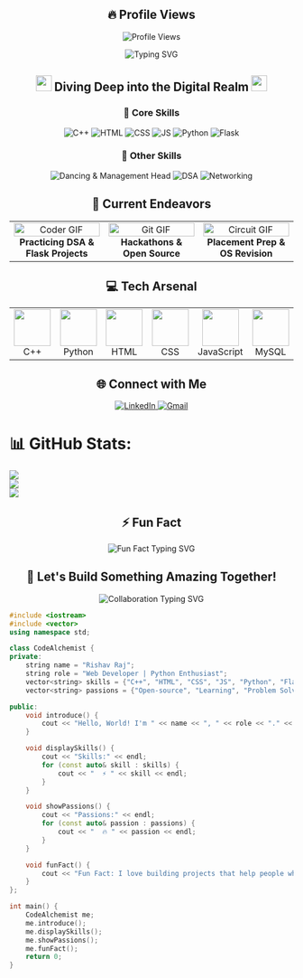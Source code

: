 <h2 align="center">🔥 Profile Views</h2>

<p align="center">
  <img src="https://komarev.com/ghpvc/?username=rishavraj0&style=for-the-badge&color=blueviolet" alt="Profile Views" />
</p>

<div align="center">
  <img src="https://readme-typing-svg.demolab.com?font=Fira+Code&size=32&duration=2800&pause=2000&color=A9FEF7&center=true&vCenter=true&width=940&lines=Hey+there%2C+I'm+Rishav+Raj+%F0%9F%91%A8%E2%80%8D%F0%9F%92%BB;Web+Dev+%7C+Python+%7C+DSA+Explorer+%F0%9F%9A%80;Welcome+to+my+Digital+Playground+%F0%9F%8E%AE" alt="Typing SVG" />
</div>

<h2 align="center">
  <img src="https://media.giphy.com/media/hvRJCLFzcasrR4ia7z/giphy.gif" width="28">
  Diving Deep into the Digital Realm
  <img src="https://media.giphy.com/media/hvRJCLFzcasrR4ia7z/giphy.gif" width="28">
</h2>

<div align="center">
  <h3>🧠 Core Skills</h3>
  <img src="https://img.shields.io/badge/C%2B%2B-00599C?style=for-the-badge&logo=c%2B%2B&logoColor=white" alt="C++">
  <img src="https://img.shields.io/badge/HTML-E34F26?style=for-the-badge&logo=html5&logoColor=white" alt="HTML">
  <img src="https://img.shields.io/badge/CSS-1572B6?style=for-the-badge&logo=css3&logoColor=white" alt="CSS">
  <img src="https://img.shields.io/badge/JavaScript-F7DF1E?style=for-the-badge&logo=javascript&logoColor=black" alt="JS">
  <img src="https://img.shields.io/badge/Python-3776AB?style=for-the-badge&logo=python&logoColor=white" alt="Python">
  <img src="https://img.shields.io/badge/Flask-000000?style=for-the-badge&logo=flask&logoColor=white" alt="Flask">
</div>

<div align="center">
  <h3>🌟 Other Skills</h3>
  <img src="https://img.shields.io/badge/Public_Speaking-34A853?style=for-the-badge&logo=Google%20Podcasts&logoColor=white" alt="Dancing & Management Head">
  <img src="https://img.shields.io/badge/DSA-0082C9?style=for-the-badge&logo=Leetcode&logoColor=white" alt="DSA">
  <img src="https://img.shields.io/badge/Networking-FFA500?style=for-the-badge&logo=cisco&logoColor=white" alt="Networking">
</div>

<h2 align="center">🚀 Current Endeavors</h2>

<table align="center">
  <tr>
    <td align="center" width="33%">
      <img src="https://media.giphy.com/media/SWoSkN6DxTszqIKEqv/giphy.gif" alt="Coder GIF" width="100%">
      <br>
      <b>Practicing DSA & Flask Projects</b>
    </td>
    <td align="center" width="33%">
      <img src="https://media.giphy.com/media/kH1DBkPNyZPOk0BxrM/giphy.gif" alt="Git GIF" width="100%">
      <br>
      <b>Hackathons & Open Source</b>
    </td>
    <td align="center" width="33%">
      <img src="https://media.giphy.com/media/13HgwGsXF0aiGY/giphy.gif" alt="Circuit GIF" width="100%">
      <br>
      <b>Placement Prep & OS Revision</b>
    </td>
  </tr>
</table>

<h2 align="center">💻 Tech Arsenal</h2>

<table align="center">
  <tr>
    <td align="center" width="96">
      <img src="https://techstack-generator.vercel.app/cpp-icon.svg" width="65" height="65" /><br>C++
    </td>
    <td align="center" width="96">
      <img src="https://techstack-generator.vercel.app/python-icon.svg" width="65" height="65" /><br>Python
    </td>
    <td align="center" width="96">
      <img src="https://techstack-generator.vercel.app/html-icon.svg" width="65" height="65" /><br>HTML
    </td>
    <td align="center" width="96">
      <img src="https://techstack-generator.vercel.app/css-icon.svg" width="65" height="65" /><br>CSS
    </td>
    <td align="center" width="96">
      <img src="https://techstack-generator.vercel.app/js-icon.svg" width="65" height="65" /><br>JavaScript
    </td>
    <td align="center" width="96">
      <img src="https://techstack-generator.vercel.app/mysql-icon.svg" width="65" height="65" /><br>MySQL
    </td>
  </tr>
</table>

<h2 align="center">🌐 Connect with Me</h2>

<p align="center">
  <a href="https://www.linkedin.com/in/rishavraj0" target="_blank">
    <img src="https://img.shields.io/badge/linkedin-%230077B5.svg?&style=for-the-badge&logo=linkedin&logoColor=white" alt="LinkedIn">
  </a>
  <a href="mailto:youremail@example.com" target="_blank">
    <img src="https://img.shields.io/badge/Gmail-D14836?style=for-the-badge&logo=gmail&logoColor=white" alt="Gmail">
  </a>
</p>

# 📊 GitHub Stats:
![](https://github-readme-stats.vercel.app/api?username=rishavraj0&theme=dark&hide_border=false&include_all_commits=true&count_private=true)<br/>
![](https://github-readme-streak-stats.herokuapp.com/?user=rishavraj0&theme=dark&hide_border=false)<br/>
![](https://github-readme-stats.vercel.app/api/top-langs/?username=rishavraj0&theme=dark&hide_border=false&layout=compact)

<h2 align="center">⚡ Fun Fact</h2>

<p align="center">
  <img src="https://readme-typing-svg.demolab.com?font=Fira+Code&pause=1000&color=A9FEF7&center=true&vCenter=true&width=435&lines=I+code+to+learn%2C+explore%2C+and+help+others!+%F0%9F%96%A5%EF%B8%8F" alt="Fun Fact Typing SVG" />
</p>

<h2 align="center">🎯 Let's Build Something Amazing Together!</h2>

<p align="center">
  <img src="https://readme-typing-svg.demolab.com?font=Fira+Code&pause=1000&color=A9FEF7&center=true&vCenter=true&width=435&lines=Feel+free+to+connect+for+collabs%2C+projects%2C+or+ideas!" alt="Collaboration Typing SVG" />
</p>

```cpp
#include <iostream>
#include <vector>
using namespace std;

class CodeAlchemist {
private:
    string name = "Rishav Raj";
    string role = "Web Developer | Python Enthusiast";
    vector<string> skills = {"C++", "HTML", "CSS", "JS", "Python", "Flask", "MySQL"};
    vector<string> passions = {"Open-source", "Learning", "Problem Solving"};

public:
    void introduce() {
        cout << "Hello, World! I'm " << name << ", " << role << "." << endl;
    }

    void displaySkills() {
        cout << "Skills:" << endl;
        for (const auto& skill : skills) {
            cout << "  ⚡ " << skill << endl;
        }
    }

    void showPassions() {
        cout << "Passions:" << endl;
        for (const auto& passion : passions) {
            cout << "  🔥 " << passion << endl;
        }
    }

    void funFact() {
        cout << "Fun Fact: I love building projects that help people while improving my own skills!" << endl;
    }
};

int main() {
    CodeAlchemist me;
    me.introduce();
    me.displaySkills();
    me.showPassions();
    me.funFact();
    return 0;
}

